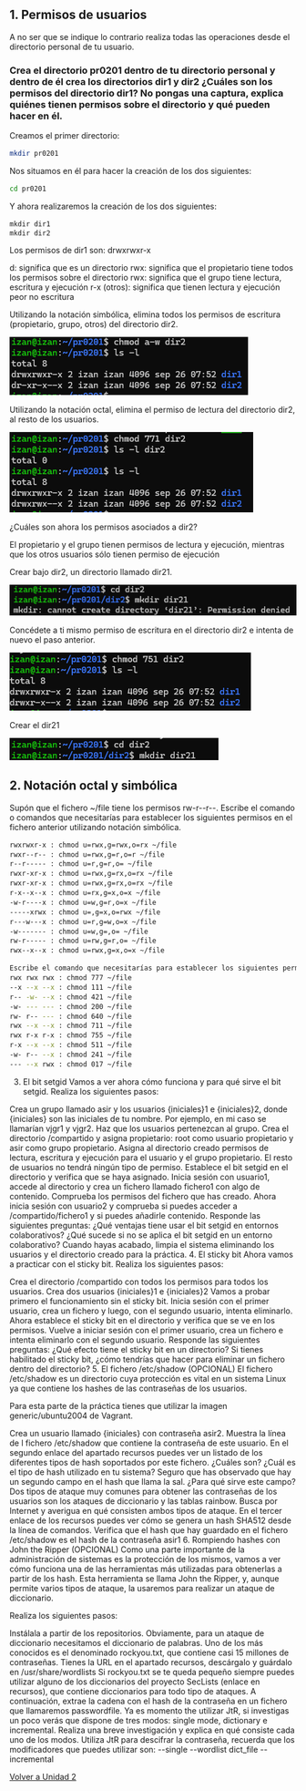 ## 1. Permisos de usuarios
A no ser que se indique lo contrario realiza todas las operaciones desde el directorio personal de tu usuario.

### Crea el directorio pr0201 dentro de tu directorio personal y dentro de él crea los directorios dir1 y dir2 ¿Cuáles son los permisos del directorio dir1? No pongas una captura, explica quiénes tienen permisos sobre el directorio y qué pueden hacer en él.

Creamos el primer directorio:

```bash
mkdir pr0201
```

Nos situamos en él para hacer la creación de los dos siguientes:

```bash
cd pr0201
```

Y ahora realizaremos la creación de los dos siguientes:
```
mkdir dir1
mkdir dir2
```

Los permisos de dir1 son: drwxrwxr-x


d: significa que es un directorio
rwx: significa que el propietario tiene todos los permisos sobre el directorio
rwx: significa que el grupo tiene lectura, escritura y ejecución
r-x (otros): significa que tienen lectura y ejecución peor no escritura

Utilizando la notación simbólica, elimina todos los permisos de escritura (propietario, grupo, otros) del directorio dir2.

![alt text](image-6.png)

Utilizando la notación octal, elimina el permiso de lectura del directorio dir2, al resto de los usuarios.

![alt text](image-5.png)

¿Cuáles son ahora los permisos asociados a dir2?

El propietario y el grupo tienen permisos de lectura y ejecución, mientras que los otros usuarios sólo tienen permiso de ejecución

Crear bajo dir2, un directorio llamado dir21.

![alt text](image-7.png)

Concédete a ti mismo permiso de escritura en el directorio dir2 e intenta de nuevo el paso anterior.

![alt text](image-8.png)

Crear el dir21

![alt text](image-9.png)

## 2. Notación octal y simbólica


Supón que el fichero ~/file tiene los permisos rw-r--r--. Escribe el comando o comandos que necesitarías para establecer los siguientes permisos en el fichero anterior utilizando notación simbólica.
```bash
rwxrwxr-x : chmod u=rwx,g=rwx,o=rx ~/file
rwxr--r-- : chmod u=rwx,g=r,o=r ~/file
r--r----- : chmod u=r,g=r,o= ~/file
rwxr-xr-x : chmod u=rwx,g=rx,o=rx ~/file
rwxr-xr-x : chmod u=rwx,g=rx,o=rx ~/file
r-x--x--x : chmod u=rx,g=x,o=x ~/file
-w-r----x : chmod u=w,g=r,o=x ~/file
-----xrwx : chmod u=,g=x,o=rwx ~/file
r---w---x : chmod u=r,g=w,o=x ~/file
-w------- : chmod u=w,g=,o= ~/file
rw-r----- : chmod u=rw,g=r,o= ~/file
rwx--x--x : chmod u=rwx,g=x,o=x ~/file
```
```bash
Escribe el comando que necesitarías para establecer los siguientes permisos en el fichero anterior utilizando notación octal.
rwx rwx rwx : chmod 777 ~/file
--x --x --x : chmod 111 ~/file
r-- -w- --x : chmod 421 ~/file
-w- --- --- : chmod 200 ~/file
rw- r-- --- : chmod 640 ~/file
rwx --x --x : chmod 711 ~/file
rwx r-x r-x : chmod 755 ~/file
r-x --x --x : chmod 511 ~/file
-w- r-- --x : chmod 241 ~/file
--- --x rwx : chmod 017 ~/file
```

3. El bit setgid
Vamos a ver ahora cómo funciona y para qué sirve el bit setgid. Realiza los siguientes pasos:

Crea un grupo llamado asir y los usuarios {iniciales}1 e {iniciales}2, donde {iniciales} son las iniciales de tu nombre. Por ejemplo, en mi caso se llamarían vjgr1 y vjgr2. Haz que los usuarios pertenezcan al grupo.
Crea el directorio /compartido y asigna propietario: root como usuario propietario y asir como grupo propietario.
Asigna al directorio creado permisos de lectura, escritura y ejecución para el usuario y el grupo propietario. El resto de usuarios no tendrá ningún tipo de permiso.
Establece el bit setgid en el directorio y verifica que se haya asignado.
Inicia sesión con usuario1, accede al directorio y crea un fichero llamado fichero1 con algo de contenido. Comprueba los permisos del fichero que has creado.
Ahora inicia sesión con usuario2 y comprueba si puedes acceder a /compartido/fichero1 y si puedes añadirle contenido.
Responde las siguientes preguntas:
¿Qué ventajas tiene usar el bit setgid en entornos colaborativos?
¿Qué sucede si no se aplica el bit setgid en un entorno colaborativo?
Cuando hayas acabado, limpia el sistema eliminando los usuarios y el directorio creado para la práctica.
4. El sticky bit
Ahora vamos a practicar con el sticky bit. Realiza los siguientes pasos:

Crea el directorio /compartido con todos los permisos para todos los usuarios.
Crea dos usuarios {iniciales}1 e {iniciales}2
Vamos a probar primero el funcionamiento sin el sticky bit. Inicia sesión con el primer usuario, crea un fichero y luego, con el segundo usuario, intenta eliminarlo.
Ahora establece el sticky bit en el directorio y verifica que se ve en los permisos.
Vuelve a iniciar sesión con el primer usuario, crea un fichero e intenta eliminarlo con el segundo usuario.
Responde las siguientes preguntas:
¿Qué efecto tiene el sticky bit en un directorio?
Si tienes habilitado el sticky bit, ¿cómo tendrías que hacer para eliminar un fichero dentro del directorio?
5. El fichero /etc/shadow (OPCIONAL)
El fichero /etc/shadow es un directorio cuya protección es vital en un sistema Linux ya que contiene los hashes de las contraseñas de los usuarios.

Para esta parte de la práctica tienes que utilizar la imagen generic/ubuntu2004 de Vagrant.

Crea un usuario llamado {iniciales} con contraseña asir2.
Muestra la línea de l fichero /etc/shadow que contiene la contraseña de este usuario.
En el segundo enlace del apartado recursos puedes ver un listado de los diferentes tipos de hash soportados por este fichero. ¿Cuáles son?
¿Cuál es el tipo de hash utilizado en tu sistema?
Seguro que has observado que hay un segundo campo en el hash que llama la sal. ¿Para qué sirve este campo?
Dos tipos de ataque muy comunes para obtener las contraseñas de los usuarios son los ataques de diccionario y las tablas rainbow. Busca por Internet y averigua en qué consisten ambos tipos de ataque.
En el tercer enlace de los recursos puedes ver cómo se genera un hash SHA512 desde la línea de comandos. Verifica que el hash que hay guardado en el fichero /etc/shadow es el hash de la contraseña asir1
6. Rompiendo hashes con John the Ripper (OPCIONAL)
Como una parte importante de la administración de sistemas es la protección de los mismos, vamos a ver cómo funciona una de las herramientas más utilizadas para obtenerlas a partir de los hash. Esta herramienta se llama John the Ripper, y, aunque permite varios tipos de ataque, la usaremos para realizar un ataque de diccionario.

Realiza los siguientes pasos:

Instálala a partir de los repositorios.
Obviamente, para un ataque de diccionario necesitamos el diccionario de palabras. Uno de los más conocidos es el denominado rockyou.txt, que contiene casi 15 millones de contraseñas. Tienes la URL en el apartado recursos, descárgalo y guárdalo en /usr/share/wordlists
Si rockyou.txt se te queda pequeño siempre puedes utilizar alguno de los diccionarios del proyecto SecLists (enlace en recursos), que contiene diccionarios para todo tipo de ataques.
A continuación, extrae la cadena con el hash de la contraseña en un fichero que llamaremos passwordfile.
Ya es momento the utilizar JtR, si investigas un poco verás que dispone de tres modos: single mode, dictionary e incremental. Realiza una breve investigación y explica en qué consiste cada uno de los modos.
Utiliza JtR para descifrar la contraseña, recuerda que los modificadores que puedes utilizar son:
--single
--wordlist dict_file
--incremental

[Volver a Unidad 2](../index.md)
